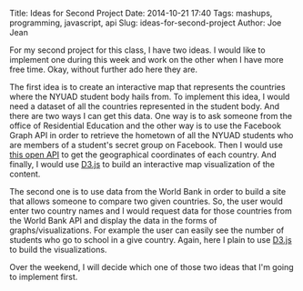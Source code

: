 Title: Ideas for Second Project
Date: 2014-10-21 17:40
Tags: mashups, programming, javascript, api
Slug: ideas-for-second-project
Author: Joe Jean


For my second project for this class, I have two ideas. I would like to implement one during this week
and work on the other when I have more free time. Okay, without further ado here they are.

The first idea is to create an interactive map that represents the countries where the NYUAD student body
hails from. To implement this idea, I would need a dataset of all the countries represented in the student body.
And there are two ways I can get this data. One way is to ask someone from the office of Residential Education and the other way is to use the Facebook Graph API in order to retrieve the hometown of all the NYUAD students who are members of a student's secret group on Facebook. Then I would use [this open API](https://opendata.socrata.com/dataset/Country-List-ISO-3166-Codes-Latitude-Longitude/mnkm-8ram) to get the geographical coordinates of each country. And finally, I would use [D3.js](http://d3js.org/) to build an interactive map visualization of the content.

The second one is to use data from the World Bank in order to build a site that allows someone to compare two given countries. So, the user would enter two country names and I would request data for those countries from the World Bank API and display the data in the forms of graphs/visualizations. For example the user can easily see the number of students who go to school in a give country. Again, here I plain to use [D3.js](http://d3js.org/) to build the visualizations.

Over the weekend, I will decide which one of those two ideas that I'm going to implement first.

